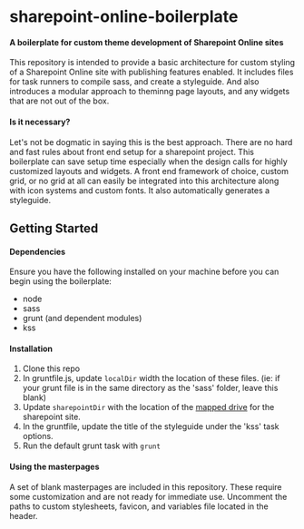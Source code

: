 # sharepoint-online-boilerplate

#### A boilerplate for custom theme development of Sharepoint Online sites

This repository is intended to provide a basic architecture for custom styling of a Sharepoint Online site with publishing features enabled. It includes files for task runners to compile sass, and create a styleguide. And also introduces a modular approach to theminng page layouts, and any widgets that are not out of the box.

#### Is it necessary?

Let's not be dogmatic in saying this is the best approach. There are no hard and fast rules about front end setup for a sharepoint project. This boilerplate can save setup time especially when the design calls for highly customized layouts and widgets. A front end framework of choice, custom grid, or no grid at all can easily be integrated into this architecture along with icon systems and custom fonts. It also automatically generates a styleguide.

## Getting Started

#### Dependencies

Ensure you have the following installed on your machine before you can begin using the boilerplate:
- node
- sass
- grunt (and dependent modules) 
- kss

#### Installation

1. Clone this repo
2. In gruntfile.js, update `localDir` width the location of these files. (ie: if your grunt file is in the same directory as the 'sass' folder, leave this blank) 
3. Update `sharepointDir` with the location of the [mapped drive](https://support.microsoft.com/en-us/kb/2616712) for the sharepoint site.
4. In the gruntfile, update the title of the styleguide under the 'kss' task options.
5. Run the default grunt task with `grunt`

#### Using the masterpages ####

A set of blank masterpages are included in this repository. These require some customization and are not ready for immediate use. Uncomment the paths to custom stylesheets, favicon, and variables file located in the header.
